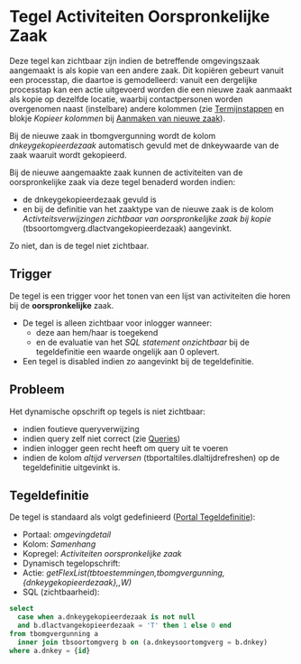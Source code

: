 # Tegel Activiteiten Oorspronkelijke Zaak

Deze tegel kan zichtbaar zijn indien de betreffende omgevingszaak aangemaakt is als kopie van een andere zaak. Dit kopiëren gebeurt vanuit een processtap, die daartoe is gemodelleerd: vanuit een dergelijke processtap kan een actie uitgevoerd worden die een nieuwe zaak aanmaakt als kopie op dezelfde locatie, waarbij contactpersonen worden overgenomen naast (instelbare) andere kolommen (zie [Termijnstappen](../../../instellen_inrichten/inrichting_processen/termijnstappen.md) en blokje _Kopieer kolommen_ bij [Aanmaken van nieuwe zaak](../programmablokken/maak_nieuwe_zaak.md)).

Bij de nieuwe zaak in tbomgvergunning wordt de kolom _dnkeygekopieerdezaak_ automatisch gevuld met de dnkeywaarde van de zaak waaruit wordt gekopieerd.

Bij de nieuwe aangemaakte zaak kunnen de activiteiten van de oorspronkelijke zaak via deze tegel benaderd worden indien:

- de dnkeygekopieerdezaak gevuld is
- en bij de definitie van het zaaktype van de nieuwe zaak is de kolom _Activteitsverwijzingen zichtbaar van oorspronkelijke zaak bij kopie_ (tbsoortomgverg.dlactvangekopieerdezaak) aangevinkt.

Zo niet, dan is de tegel niet zichtbaar.

## Trigger

De tegel is een trigger voor het tonen van een lijst van activiteiten die horen bij de **oorspronkelijke** zaak.

- De tegel is alleen zichtbaar voor inlogger wanneer:
  - deze aan hem/haar is toegekend
  - en de evaluatie van het _SQL statement onzichtbaar_ bij de tegeldefinitie een waarde ongelijk aan 0 oplevert.
- Een tegel is disabled indien zo aangevinkt bij de tegeldefinitie.

## Probleem

Het dynamische opschrift op tegels is niet zichtbaar:

- indien foutieve queryverwijzing
- indien query zelf niet correct (zie [Queries](../../../instellen_inrichten/queries.md))
- indien inlogger geen recht heeft om query uit te voeren
- indien de kolom _altijd verversen_ (tbportaltiles.dlaltijdrefreshen) op de tegeldefinitie uitgevinkt is.

## Tegeldefinitie

De tegel is standaard als volgt gedefinieerd ([Portal Tegeldefinitie](../../../instellen_inrichten/portaldefinitie/portal_tegel.md)):

- Portaal: _omgevingdetail_
- Kolom: _Samenhang_
- Kopregel: _Activiteiten oorspronkelijke zaak_
- Dynamisch tegelopschrift:
- Actie: _getFlexList(tbtoestemmingen,tbomgvergunning,{dnkeygekopieerdezaak},,W)_
- SQL (zichtbaarheid):

```sql
select
  case when a.dnkeygekopieerdezaak is not null
  and b.dlactvangekopieerdezaak = 'T' then 1 else 0 end
from tbomgvergunning a
  inner join tbsoortomgverg b on (a.dnkeysoortomgverg = b.dnkey)
where a.dnkey = {id}
```
